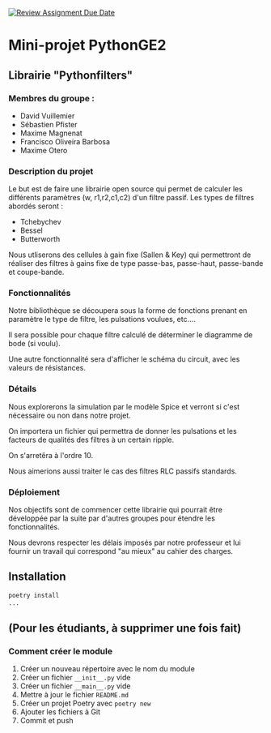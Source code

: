 [![Review Assignment Due Date](https://classroom.github.com/assets/deadline-readme-button-22041afd0340ce965d47ae6ef1cefeee28c7c493a6346c4f15d667ab976d596c.svg)](https://classroom.github.com/a/oOQR1xPR)
# Mini-projet PythonGE2
## Librairie "Pythonfilters"

### Membres du groupe :
- David Vuillemier
- Sébastien Pfister
- Maxime Magnenat
- Francisco Oliveira Barbosa
- Maxime Otero

### Description du projet
Le but est de faire une librairie open source qui permet de calculer les différents paramètres (w, r1,r2,c1,c2) d'un filtre passif.
Les types de filtres abordés seront :
- Tchebychev
- Bessel
- Butterworth

Nous utliserons des cellules à gain fixe (Sallen & Key) qui permettront de réaliser des filtres à gains fixe de type passe-bas, passe-haut,
passe-bande et coupe-bande.

### Fonctionnalités
Notre bibliothèque se découpera sous la forme de fonctions prenant en paramètre le type de filtre, les pulsations voulues, etc....

Il sera possible pour chaque filtre calculé de déterminer le diagramme de bode (si voulu).

Une autre fonctionnalité sera d'afficher le schéma du circuit, avec les valeurs de résistances.

### Détails
Nous explorerons la simulation par le modèle Spice et verront si c'est nécessaire ou non dans notre projet.

On importera un fichier qui permettra de donner les pulsations et les facteurs de qualités des filtres à un certain ripple.

On s'arretêra à l'ordre 10.

Nous aimerions aussi traiter le cas des filtres RLC passifs standards.

### Déploiement

Nos objectifs sont de commencer cette librairie qui pourrait être développée par la suite par d'autres groupes pour étendre les fonctionnalités.

Nous devrons respecter les délais imposés par notre professeur et lui fournir un travail qui correspond "au mieux" au cahier des charges.

## Installation

```bash
poetry install
...
```

## (Pour les étudiants, à supprimer une fois fait)

### Comment créer le module

1. Créer un nouveau répertoire avec le nom du module
2. Créer un fichier `__init__.py` vide
3. Créer un fichier `__main__.py` vide
4. Mettre à jour le fichier `README.md`
5. Créer un projet Poetry avec `poetry new`
6. Ajouter les fichiers à Git
7. Commit et push
